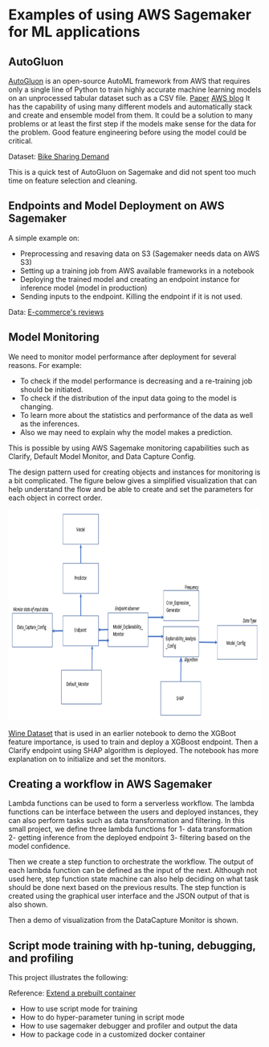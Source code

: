 # Examples of using AWS Sagemaker for ML applications

## AutoGluon

[AutoGluon](https://auto.gluon.ai/stable/index.html) is an open-source AutoML framework from AWS that requires only a single line of Python to train highly accurate machine learning models on an unprocessed tabular dataset such as a CSV file. [Paper](https://arxiv.org/abs/2003.06505) [AWS blog](https://aws.amazon.com/blogs/opensource/machine-learning-with-autogluon-an-open-source-automl-library/)
It has the capability of using many different models and automatically stack and create and ensemble model from them. It could be a solution to many problems or at least the first step if the models make sense for the data for the problem. Good feature engineering before using the model could be critical.

Dataset: [Bike Sharing Demand](https://www.kaggle.com/c/bike-sharing-demand)

This is a quick test of AutoGluon on Sagemake and did not spent too much time on feature selection and cleaning.

## Endpoints and Model Deployment on AWS Sagemaker

A simple example on:
- Preprocessing and resaving data on S3 (Sagemaker needs data on AWS S3)
- Setting up a training job from AWS available frameworks in a notebook
- Deploying the trained model and creating an endpoint instance for inference model (model in production)
- Sending inputs to the endpoint. Killing the endpoint if it is not used.

Data: [E-commerce's reviews](https://www.kaggle.com/code/u601372/e-commerce-s-review/data)

## Model Monitoring

We need to monitor model performance after deployment for several reasons. For example:
- To check if the model performance is decreasing and a re-training job should be initiated.
- To check if the distribution of the input data going to the model is changing.
- To learn more about the statistics and performance of the data as well as the inferences.
- Also we may need to explain why the model makes a prediction.

This is possible by using AWS Sagemake monitoring capabilities such as Clarify, Default Model Monitor, and Data Capture Config.

The design pattern used for creating objects and instances for monitoring is a bit complicated. The figure below gives a simplified visualization that can help understand the flow and be able to create and set the parameters for each object in correct order.

<img src="media/Monitors_Pattern.PNG" width="850" height="420" />

[Wine Dataset](https://scikit-learn.org/stable/modules/generated/sklearn.datasets.load_wine.html) that is used in an earlier notebook to demo the XGBoot feature importance, is used to train and deploy a XGBoost endpoint. Then a Clarify endpoint using SHAP algorithm is deployed. The notebook has more explanation on to initialize and set the monitors.

## Creating a workflow in AWS Sagemaker

Lambda functions can be used to form a serverless workflow. The lambda functions can be interface between the users and deployed instances, they can also perform tasks such as data transformation and filtering. In this small project, we define three lambda functions for 1- data transformation 2- getting inference from the deployed endpoint 3- filtering based on the model confidence.

Then we create a step function to orchestrate the workflow. The output of each lambda function can be defined as the input of the next. Although not used here, step function state machine can also help deciding on what task should be done next based on the previous results. The step function is created using the graphical user interface and the JSON output of that is also shown.

Then a demo of visualization from the DataCapture Monitor is shown.

## Script mode training with hp-tuning, debugging, and profiling

This project illustrates the following:

Reference: [Extend a prebuilt container](https://docs.aws.amazon.com/sagemaker/latest/dg/prebuilt-containers-extend.html)

- How to use script mode for training
- How to do hyper-parameter tuning in script mode
- How to use sagemaker debugger and profiler and output the data
- How to package code in a customized docker container



